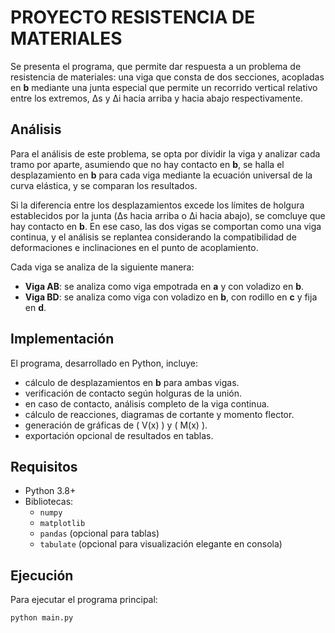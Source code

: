 # PROYECTO RESISTENCIA DE MATERIALES

Se presenta el programa, que permite dar respuesta a un problema de resistencia de materiales: una viga que consta de dos secciones, acopladas en **b** mediante una junta especial que permite un recorrido vertical relativo entre los extremos, Δs y Δi hacia arriba y hacia abajo respectivamente.

## Análisis

Para el análisis de este problema, se opta por dividir la viga y analizar cada tramo por aparte, asumiendo que no hay contacto en **b**, se halla el desplazamiento en **b** para cada viga mediante la ecuación universal de la curva elástica, y se comparan los resultados.

Si la diferencia entre los desplazamientos excede los límites de holgura establecidos por la junta (Δs hacia arriba o Δi hacia abajo), se comcluye que hay contacto en **b**. En ese caso, las dos vigas se comportan como una viga continua, y el análisis se replantea considerando la compatibilidad de deformaciones e inclinaciones en el punto de acoplamiento.

Cada viga se analiza de la siguiente manera:

- **Viga AB**: se analiza como viga empotrada en **a** y con voladizo en **b**.
- **Viga BD**: se analiza como viga con voladizo en **b**, con rodillo en **c** y fija en **d**.

## Implementación

El programa, desarrollado en Python, incluye:
- cálculo de desplazamientos en **b** para ambas vigas.
- verificación de contacto según holguras de la unión.
- en caso de contacto, análisis completo de la viga continua.
- cálculo de reacciones, diagramas de cortante y momento flector.
- generación de gráficas de \( V(x) \) y \( M(x) \).
- exportación opcional de resultados en tablas.

## Requisitos

- Python 3.8+
- Bibliotecas:
  - `numpy`
  - `matplotlib`
  - `pandas` (opcional para tablas)
  - `tabulate` (opcional para visualización elegante en consola)
 
## Ejecución

 Para ejecutar el programa principal:

```bash
python main.py
  
